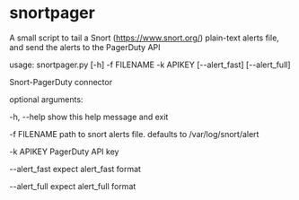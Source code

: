 # snortpager
A small script to tail a Snort (https://www.snort.org/) plain-text alerts file, and send the alerts to the PagerDuty API

usage: snortpager.py [-h] -f FILENAME -k APIKEY [--alert_fast] [--alert_full]

Snort-PagerDuty connector

optional arguments:

  -h, --help    show this help message and exit
  
  -f FILENAME   path to snort alerts file. defaults to /var/log/snort/alert
  
  -k APIKEY     PagerDuty API key
  
  --alert_fast  expect alert_fast format
  
  --alert_full  expect alert_full format

